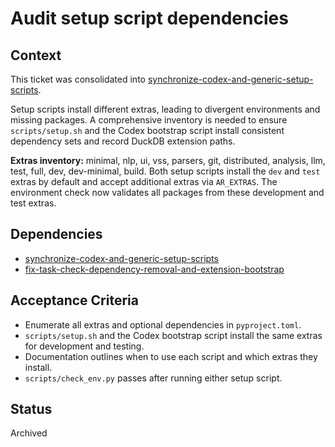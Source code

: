 # Audit setup script dependencies

## Context
This ticket was consolidated into [synchronize-codex-and-generic-setup-scripts](synchronize-codex-and-generic-setup-scripts.md).

Setup scripts install different extras, leading to divergent environments and
missing packages. A comprehensive inventory is needed to ensure `scripts/setup.sh`
and the Codex bootstrap script install consistent dependency sets and record
DuckDB extension paths.

**Extras inventory:** minimal, nlp, ui, vss, parsers, git, distributed, analysis,
llm, test, full, dev, dev-minimal, build. Both setup scripts install the `dev`
and `test` extras by default and accept additional extras via `AR_EXTRAS`. The
environment check now validates all packages from these development and test
extras.

## Dependencies
- [synchronize-codex-and-generic-setup-scripts](synchronize-codex-and-generic-setup-scripts.md)
- [fix-task-check-dependency-removal-and-extension-bootstrap](archive/fix-task-check-dependency-removal-and-extension-bootstrap.md)

## Acceptance Criteria
- Enumerate all extras and optional dependencies in `pyproject.toml`.
- `scripts/setup.sh` and the Codex bootstrap script install the same extras for
  development and testing.
- Documentation outlines when to use each script and which extras they install.
- `scripts/check_env.py` passes after running either setup script.

## Status
Archived
